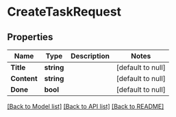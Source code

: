 # CreateTaskRequest

## Properties
Name | Type | Description | Notes
------------ | ------------- | ------------- | -------------
**Title** | **string** |  | [default to null]
**Content** | **string** |  | [default to null]
**Done** | **bool** |  | [default to null]

[[Back to Model list]](../README.md#documentation-for-models) [[Back to API list]](../README.md#documentation-for-api-endpoints) [[Back to README]](../README.md)

